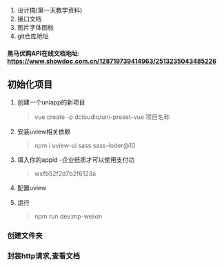 1. 设计搞(第一天教学资料)
1. 接口文档
1. 图片字体图标
1. git仓库地址

#### 黑马优购API在线文档地址: https://www.showdoc.com.cn/128719739414963/2513235043485226

## 初始化项目

1. 创建一个uniapp的新项目

   >vue create -p dcloudio/uni-preset-vue 项目名称

1. 安装uview相关依赖

   >npm i uview-ui sass sass-loder@10

1. 填入你的appid -企业纸质才可以使用支付功

   >wxfb52f2d7b2f6123a
   
1. 配置uview

1. 运行

   >npm  run dev:mp-weixin

### 创建文件夹

### 封装http请求,查看文档

